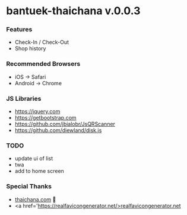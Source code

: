 # bantuek-thaichana v.0.0.3

### Features
* Check-In / Check-Out
* Shop history

### Recommended Browsers
* iOS -> Safari
* Android -> Chrome

### JS Libraries
* https://jquery.com
* https://getbootstrap.com
* https://github.com/jbialobr/JsQRScanner
* https://github.com/diewland/disk.js

### TODO
* update ui of list
* twa
* add to home screen

### Special Thanks
* <a href='https://www.thaichana.com'>thaichana.com</a> 🙏
* <a href='https://realfavicongenerator.net/>realfavicongenerator.net</a>
